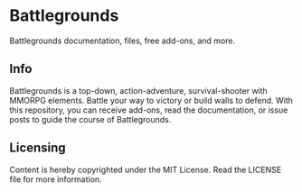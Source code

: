 # Battlegrounds
Battlegrounds documentation, files, free add-ons, and more.

## Info
Battlegrounds is a top-down, action-adventure, survival-shooter with MMORPG elements. Battle your way to victory or build walls to defend. With this repository, you can receive add-ons, read the documentation, or issue posts to guide the course of Battlegrounds.
## Licensing
Content is hereby copyrighted under the MIT License. Read the LICENSE file for more information.
